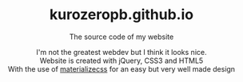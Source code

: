 <div align="center">
  <h1>kurozeropb.github.io</h1>
  <p>The source code of my website</p>

  <p>
    I'm not the greatest webdev but I think it looks nice.<br/>
    Website is created with jQuery, CSS3 and HTML5<br/>
    With the use of <a href="http://materializecss.com/">materializecss</a> for an easy but very well made design
  </p>
</div>
